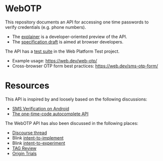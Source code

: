 # WebOTP

This repository documents an API for accessing one time passwords to verify credentials (e.g. phone numbers).

* The [explainer](explainer.md) is a developer-oriented preview of the API.
* The [specification draft](https://wicg.github.io//WebOTP/index.html) is aimed at browser developers.

The API has a [test suite](https://github.com/web-platform-tests/wpt/tree/master/sms) in the Web Platform Test project.

* Example usage: https://web.dev/web-otp/
* Cross-browser OTP form best practices: https://web.dev/sms-otp-form/

# Resources

This API is inspired by and loosely based on the following discussions:

* [SMS Verification on Android](https://developers.google.com/identity/sms-retriever/overview)
* [The one-time-code autocomplete API](https://developer.apple.com/documentation/security/password_autofill/enabling_password_autofill_on_an_html_input_element)

The WebOTP API has also been discussed in the following places:

* [Discourse thread](https://discourse.wicg.io/t/sms-otp-retrieval/3499)
* Blink [intent-to-implement](https://groups.google.com/a/chromium.org/forum/#!msg/blink-dev/Drmmb_t4eE8/khjMpM9qBAAJ)
* Blink [intent-to-experiment](https://groups.google.com/a/chromium.org/d/msg/blink-dev/-bdqHhCyBwM/yFoKtQQRAQAJ)
* [TAG Review](https://github.com/w3ctag/design-reviews/issues/391)
* [Origin Trials](https://web.dev/sms-receiver-api-announcement/)
